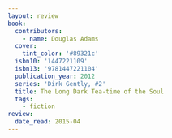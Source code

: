 ```yaml
---
layout: review
book:
  contributors:
    - name: Douglas Adams
  cover:
    tint_color: '#89321c'
  isbn10: '1447221109'
  isbn13: '9781447221104'
  publication_year: 2012
  series: 'Dirk Gently, #2'
  title: The Long Dark Tea-time of the Soul
  tags:
    - fiction
review:
  date_read: 2015-04
---
```

